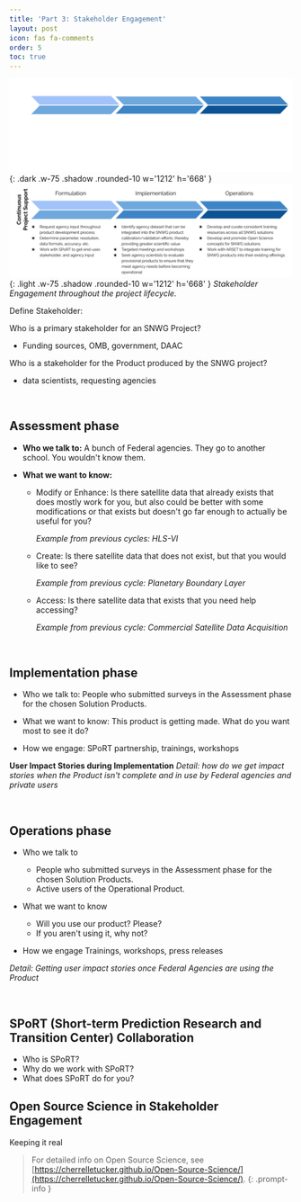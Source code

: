 ```yaml
---
title: 'Part 3: Stakeholder Engagement'
layout: post
icon: fas fa-comments
order: 5
toc: true
---
```


![dark mode only](assets/DarkModeSEPGraphic.png){: .dark .w-75 .shadow .rounded-10 w='1212' h='668' }
![light mode only](assets/LightModeSEPGraphic.png){: .light .w-75 .shadow .rounded-10 w='1212' h='668' }
_Stakeholder Engagement throughout the project lifecycle._

Define Stakeholder:

Who is a primary stakeholder for an SNWG Project?
- Funding sources, OMB, government, DAAC

Who is a stakeholder for the Product produced by the SNWG project? 
- data scientists, requesting agencies
<br>

## Assessment phase
- **Who we talk to:**
A bunch of Federal agencies. They go to another school. You wouldn't know them.

- **What we want to know:**
    - Modify or Enhance: Is there satellite data that already exists that does mostly work for you, but also could be better with some modifications or that exists but doesn't go far enough to actually be useful for you?

        _Example from previous cycles: HLS-VI_

    - Create: Is there satellite data that does not exist, but that you would like to see?

        _Example from previous cycle: Planetary Boundary Layer_

    - Access: Is there satellite data that exists that you need help accessing?

         _Example from previous cycle: Commercial Satellite Data Acquisition_
<br>

## Implementation phase
- Who we talk to:
People who submitted surveys in the Assessment phase for the chosen Solution Products.

- What we want to know:
This product is getting made. What do you want most to see it do? 

- How we engage: 
SPoRT partnership, trainings, workshops

**User Impact Stories during Implementation**
_Detail: how do we get impact stories when the Product isn't complete and in use by Federal agencies and private users_

<br>

## Operations phase
- Who we talk to
    - People who submitted surveys in the Assessment phase for the chosen Solution Products.
    - Active users of the Operational Product. 

- What we want to know
    - Will you use our product? Please?  
    - If you aren't using it, why not?

- How we engage 
Trainings, workshops, press releases

_Detail: Getting user impact stories once Federal Agencies are using the Product_

<br>

## SPoRT (Short-term Prediction Research and Transition Center) Collaboration
- Who is SPoRT?
- Why do we work with SPoRT?
- What does SPoRT do for you? 

## Open Source Science in Stakeholder Engagement
Keeping it real

<!-- markdownlint-capture -->
<!-- markdownlint-disable -->

> For detailed info on Open Source Science, see [https://cherrelletucker.github.io/Open-Source-Science/](https://cherrelletucker.github.io/Open-Source-Science/).
{: .prompt-info }

<!-- markdownlint-restore -->
